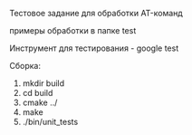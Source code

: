 Тестовое задание для обработки AT-команд

примеры обработки в папке test

Инструмент для тестирования - google test

Сборка:
1. mkdir build
2. cd build
3. cmake ../
4. make
5. ./bin/unit_tests
